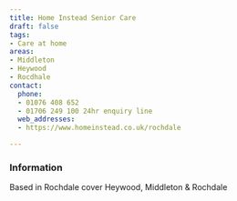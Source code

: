 ```yaml
---
title: Home Instead Senior Care
draft: false
tags:
- Care at home
areas:
- Middleton
- Heywood
- Rocdhale
contact:
  phone:
  - 01076 408 652
  - 01706 249 100 24hr enquiry line
  web_addresses:
  - https://www.homeinstead.co.uk/rochdale

---
```


### Information
Based in Rochdale cover Heywood, Middleton & Rochdale
